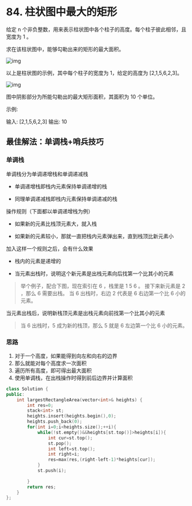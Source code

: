 # 84. 柱状图中最大的矩形

给定 n 个非负整数，用来表示柱状图中各个柱子的高度。每个柱子彼此相邻，且宽度为 1 。

求在该柱状图中，能够勾勒出来的矩形的最大面积。

 ![img](https://assets.leetcode-cn.com/aliyun-lc-upload/uploads/2018/10/12/histogram.png)



以上是柱状图的示例，其中每个柱子的宽度为 1，给定的高度为 [2,1,5,6,2,3]。

 ![img](https://assets.leetcode-cn.com/aliyun-lc-upload/uploads/2018/10/12/histogram_area.png)



图中阴影部分为所能勾勒出的最大矩形面积，其面积为 10 个单位。

 

示例:

输入: [2,1,5,6,2,3]
输出: 10



## 最佳解法：单调栈+哨兵技巧

### **单调栈**
单调栈分为单调递增栈和单调递减栈

- 单调递增栈即栈内元素保持单调递增的栈

- 同理单调递减栈即栈内元素保持单调递减的栈

操作规则（下面都以单调递增栈为例）
- 如果新的元素比栈顶元素大，就入栈

- 如果新的元素较小，那就一直把栈内元素弹出来，直到栈顶比新元素小

加入这样一个规则之后，会有什么效果
- 栈内的元素是递增的

- 当元素出栈时，说明这个新元素是出栈元素向后找第一个比其小的元素

> 举个例子，配合下图，现在索引在 6 ，栈里是 1 5 6 。
> 接下来新元素是 2 ，那么 6 需要出栈。
> 当 6 出栈时，右边 2 代表是 6 右边第一个比 6 小的元素。

当元素出栈后，说明新栈顶元素是出栈元素向前找第一个比其小的元素

> 当 6 出栈时，5 成为新的栈顶，那么 5 就是 6 左边第一个比 6 小的元素。 

### 思路

1. 对于一个高度，如果能得到向左和向右的边界
2. 那么就能对每个高度求一次面积
3. 遍历所有高度，即可得出最大面积
4. 使用单调栈，在出栈操作时得到前后边界并计算面积



```C++
class Solution {
public:
    int largestRectangleArea(vector<int>& heights) {
        int res=0;
        stack<int> st;
        heights.insert(heights.begin(),0);
        heights.push_back(0);
        for(int i=0;i<heights.size();++i){
            while(!st.empty()&&heights[st.top()]>heights[i]){
                int cur=st.top();
                st.pop();
                int left=st.top();
                int right=i;
                res=max(res,(right-left-1)*heights[cur]);
            }
            st.push(i);
            
        }
        return res;
    }
};
```

